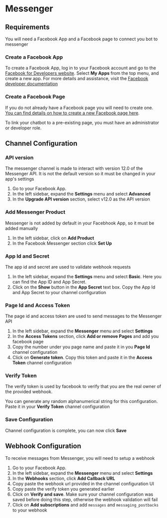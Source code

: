# Messenger

## Requirements

You will need a Facebook App and a Facebook page to connect you bot to messenger

### Create a Facebook App

To create a Facebook App, log in to your Facebook account and go to the [Facebook for Developers website](https://developers.facebook.com/). Select **My Apps** from the top menu, and create a new app. For more details and assistance, visit the [Facebook developer documentation](https://developers.facebook.com/docs/development)

### Create a Facebook Page

If you do not already have a Facebook page you will need to create one. [You can find details on how to create a new Facebook page here](https://www.facebook.com/pages/creation/).

To link your chatbot to a pre-existing page, you must have an administrator or developer role.

## Channel Configuration

### API version

The messenger channel is made to interact with version 12.0 of the Messenger API. It is not the default version so it must be changed in your app's settings

1. Go to your Facebook App.
1. In the left sidebar, expand the **Settings** menu and select **Advanced**
1. In the **Upgrade API version** section, select v12.0 as the API version

### Add Messenger Product

Messenger is not added by default in your Facebhook App, so it must be added manually

1. In the left sidebar, click on **Add Product**
1. In the Facebook Messenger section click **Set Up**

### App Id and Secret

The app id and secret are used to validate webhook requests

1. In the left sidebar, expand the **Settings** menu and select **Basic**. Here you can find the App ID and App Secret.
1. Click on the **Show** button in the **App Secret** text box. Copy the App Id and App Secret to your channel configuration

### Page Id and Access Token

The page id and access token are used to send messages to the Messenger API

1. In the left sidebar, expand the **Messenger** menu and select **Settings**
1. In the **Access Tokens** section, click **Add or remove Pages** and add you facebook page
1. Copy the number under you page name and paste it in you **Page Id** channel configuration
1. Click on **Generate token**. Copy this token and paste it in the **Access Token** channel configuration

### Verify Token

The verify token is used by facebook to verify that you are the real owner of the provided webhook.

You can generate any random alphanumerical string for this configuration. Paste it in your **Verify Token** channel configuration

### Save Configuration

Channel configuration is complete, you can now click **Save**

## Webhook Configuration

To receive messages from Messenger, you will need to setup a webhook

1. Go to your Facebook App.
1. In the left sidebar, expand the **Messenger** menu and select **Settings**
1. In the **Webhooks** section, click **Add Callback URL**
1. Copy paste the webhook url provided in the channel configuration UI
1. Copy paste the verify token you generated earlier
1. Click on **Verify and save**. Make sure your channel configuration was saved before doing this step, otherwise the webhook validation will fail
1. Click on **Add subscriptions** and add `messages` and `messaging_postbacks` to your webhook
